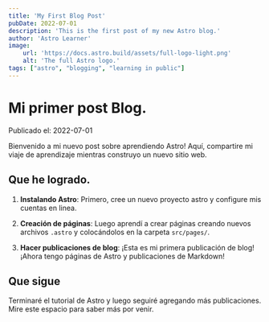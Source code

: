 ```yaml
---
title: 'My First Blog Post'
pubDate: 2022-07-01
description: 'This is the first post of my new Astro blog.'
author: 'Astro Learner'
image:
    url: 'https://docs.astro.build/assets/full-logo-light.png'
    alt: 'The full Astro logo.'
tags: ["astro", "blogging", "learning in public"]
---
```


# Mi primer post Blog.

Publicado el: 2022-07-01

Bienvenido a mi nuevo post sobre aprendiendo Astro! Aquí, compartire mi viaje de aprendizaje mientras construyo un nuevo sitio web.

## Que he logrado.

1. **Instalando Astro**: Primero, cree un nuevo proyecto astro y configure mis cuentas en linea.

2. **Creación de páginas**: Luego aprendí a crear páginas creando nuevos archivos `.astro` y colocándolos en la carpeta `src/pages/`.

3. **Hacer publicaciones de blog**: ¡Esta es mi primera publicación de blog! ¡Ahora tengo páginas de Astro y publicaciones de Markdown!

## Que sigue

Terminaré el tutorial de Astro y luego seguiré agregando más publicaciones. Mire este espacio para saber más por venir.
